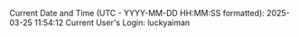 Current Date and Time (UTC - YYYY-MM-DD HH:MM:SS formatted): 2025-03-25 11:54:12
Current User's Login: luckyaiman
